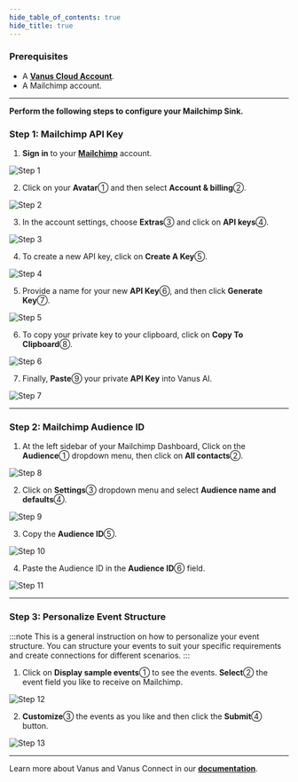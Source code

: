 ```yaml
--- 
hide_table_of_contents: true
hide_title: true
---
```


### Prerequisites

- A [**Vanus Cloud Account**](https://cloud.vanus.ai).
- A Mailchimp account.

---

**Perform the following steps to configure your Mailchimp Sink.**

### Step 1: Mailchimp API Key

1. **Sign in** to your [**Mailchimp**](https://mailchimp.com) account.
   
![Step 1](images/vanus-connect_mailchimp_api_0.webp)

2. Click on your **Avatar**① and then select **Account & billing**②.
   
![Step 2](images/vanus-connect_mailchimp_api_1.webp)

3. In the account settings, choose **Extras**③ and click on **API keys**④.
   
![Step 3](images/vanus-connect_mailchimp_api_2.webp)

4. To create a new API key, click on **Create A Key**⑤.
   
![Step 4](images/vanus-connect_mailchimp_api_3.webp)

5. Provide a name for your new **API Key**⑥, and then click **Generate Key**⑦.

![Step 5](images/vanus-connect_mailchimp_api_4.webp)

6. To copy your private key to your clipboard, click on **Copy To Clipboard**⑧.
   
![Step 6](images/vanus-connect_mailchimp_api_5.webp)

7. Finally, **Paste**⑨ your private **API Key** into Vanus AI.
   
![Step 7](images/vanus-connect_mailchimp_api_6.webp)

---

### Step 2: Mailchimp Audience ID

1. At the left sidebar of your Mailchimp Dashboard, Click on the **Audience**① dropdown menu, then click on **All contacts**②.

![Step 8](images/vanus-connect_mailchimp_api_7.webp)

2. Click on **Settings**③ dropdown menu and select **Audience name and defaults**④.

![Step 9](images/vanus-connect_mailchimp_api_8.webp)

3. Copy the **Audience ID**⑤.

![Step 10](images/vanus-connect_mailchimp_api_9.webp)

4. Paste the Audience ID in the **Audience ID**⑥ field.

![Step 11](images/vanus-connect_mailchimp_api_10.webp)

---

### Step 3: Personalize Event Structure

:::note
This is a general instruction on how to personalize your event structure. You can structure your events to suit your specific requirements and create connections for different scenarios.
:::

1. Click on **Display sample events**① to see the events. **Select**② the event field you like to receive on Mailchimp.

![Step 12](images/vanus-connect_mailchimp_api_11.webp)

2. **Customize**③ the events as you like and then click the **Submit**④ button.

![Step 13](images/vanus-connect_mailchimp_api_12.webp)

---

Learn more about Vanus and Vanus Connect in our [**documentation**](https://docs.vanus.ai).
